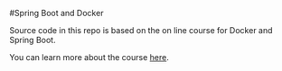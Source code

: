 #Spring Boot and Docker

Source code in this repo is based on the on line course for Docker and Spring Boot.

You can learn more about the course [here](http://courses.springframework.guru).